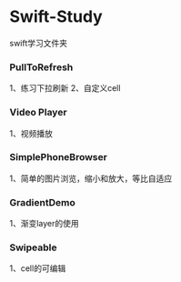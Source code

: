 # Swift-Study
swift学习文件夹
### PullToRefresh  
1、练习下拉刷新
2、自定义cell
### Video Player
1、视频播放
### SimplePhoneBrowser
1、简单的图片浏览，缩小和放大，等比自适应
### GradientDemo
1、渐变layer的使用
### Swipeable
1、cell的可编辑
